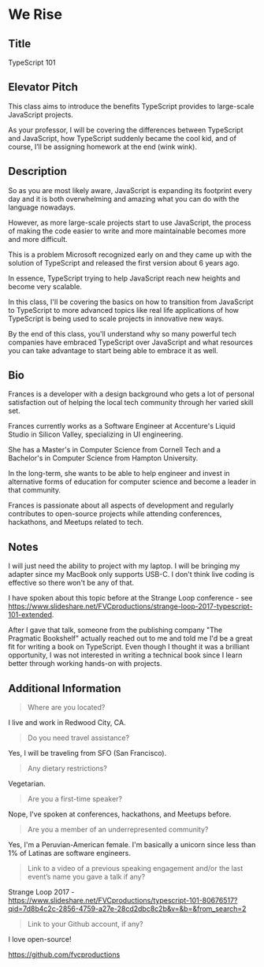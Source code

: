 # We Rise

## Title

TypeScript 101

## Elevator Pitch

This class aims to introduce the benefits TypeScript provides to large-scale JavaScript projects.

As your professor, I will be covering the differences between TypeScript and JavaScript, how TypeScript suddenly became the cool kid, and of course, I’ll be assigning homework at the end (wink wink).

## Description

So as you are most likely aware, JavaScript is expanding its footprint every day and it is both overwhelming and amazing what you can do with the language nowadays.

However, as more large-scale projects start to use JavaScript, the process of making the code easier to write and more maintainable becomes more and more difficult.

This is a problem Microsoft recognized early on and they came up with the solution of TypeScript and released the first version about 6 years ago.

In essence, TypeScript trying to help JavaScript reach new heights and become very scalable.

In this class, I'll be covering the basics on how to transition from JavaScript to TypeScript to more advanced topics like real life applications of how TypeScript is being used to scale projects in innovative new ways.

By the end of this class, you'll understand why so many powerful tech companies have embraced TypeScript over JavaScript and what resources you can take advantage to start being able to embrace it as well.

## Bio

Frances is a developer with a design background who gets a lot of personal satisfaction out of helping the local tech community through her varied skill set.

Frances currently works as a Software Engineer at Accenture's Liquid Studio in Silicon Valley, specializing in UI engineering.

She has a Master's in Computer Science from Cornell Tech and a Bachelor's in Computer Science from Hampton University.

In the long-term, she wants to be able to help engineer and invest in alternative forms of education for computer science and become a leader in that community.

Frances is passionate about all aspects of development and regularly contributes to open-source projects while attending conferences, hackathons, and Meetups related to tech.

## Notes

I will just need the ability to project with my laptop. I will be bringing my adapter since my MacBook only supports USB-C. I don't think live coding is effective so there won't be any of that.

I have spoken about this topic before at the Strange Loop conference - see https://www.slideshare.net/FVCproductions/strange-loop-2017-typescript-101-extended.

After I gave that talk, someone from the publishing company "The Pragmatic Bookshelf" actually reached out to me and told me I'd be a great fit for writing a book on TypeScript. Even though I thought it was a brilliant opportunity, I was not interested in writing a technical book since I learn better through working hands-on with projects.

## Additional Information

> Where are you located?

I live and work in Redwood City, CA.

> Do you need travel assistance?

Yes, I will be traveling from SFO (San Francisco).

> Any dietary restrictions?

Vegetarian.

> Are you a first-time speaker?

Nope, I've spoken at conferences, hackathons, and Meetups before.

> Are you a member of an underrepresented community?

Yes, I'm a Peruvian-American female. I'm basically a unicorn since less than 1% of Latinas are software engineers.

> Link to a video of a previous speaking engagement and/or the last event’s name you gave a talk if any?

Strange Loop 2017 - https://www.slideshare.net/FVCproductions/typescript-101-80676517?qid=7d8b4c2c-2856-4759-a27e-28cd2dbc8c2b&v=&b=&from_search=2

> Link to your Github account, if any?

I love open-source!

https://github.com/fvcproductions
